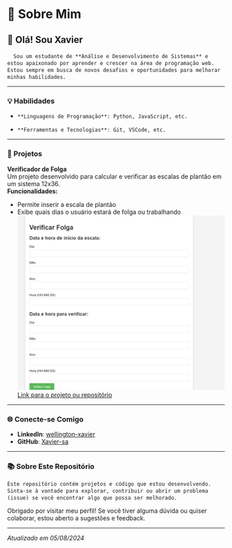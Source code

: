 # 🚀 Sobre Mim

## 👋 Olá! Sou Xavier

      Sou um estudante de **Análise e Desenvolvimento de Sistemas** e estou apaixonado por aprender e crescer na área de programação web. Estou sempre em busca de novos desafios e oportunidades para melhorar minhas habilidades.

---

### 💡 Habilidades

-     **Linguagens de Programação**: Python, JavaScript, etc.
-     **Ferramentas e Tecnologias**: Git, VSCode, etc.

---

### 📁 Projetos

  **Verificador de Folga**  
      Um projeto desenvolvido para calcular e verificar as escalas de plantão em um sistema 12x36.  
  **Funcionalidades:**
  - Permite inserir a escala de plantão
  - Exibe quais dias o usuário estará de folga ou trabalhando  
  ![Captura de Tela](imagem_2024-08-05_172128182.png)  
  [Link para o projeto ou repositório](https://github.com/Xavier-sa/EscalaPlant-o12x36)

---

### 🌐 Conecte-se Comigo

- **LinkedIn**: [wellington-xavier](https://www.linkedin.com/in/wellington-xavier-90a004300/)
- **GitHub**: [Xavier-sa](https://github.com/Xavier-sa)

---

### 📚 Sobre Este Repositório

    Este repositório contém projetos e código que estou desenvolvendo. Sinta-se à vontade para explorar, contribuir ou abrir um problema (issue) se você encontrar algo que possa ser melhorado.

Obrigado por visitar meu perfil! Se você tiver alguma dúvida ou quiser colaborar, estou aberto a sugestões e feedback.

---

*Atualizado em 05/08/2024*
